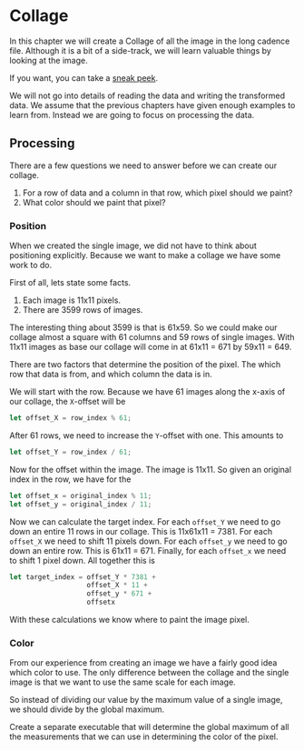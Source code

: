 # Collage
In this chapter we will create a Collage of all the image in the long cadence
file. Although it is a bit of a side-track, we will learn valuable things by
looking at the image.

If you want, you can take a [sneak peek](image/collage.png).

We will not go into details of reading the data and writing the transformed
data. We assume that the previous chapters have given enough examples to learn
from. Instead we are going to focus on processing the data.

## Processing
There are a few questions we need to answer before we can create our collage.

1. For a row of data and a column in that row, which pixel should we paint?
2. What color should we paint that pixel?

### Position
When we created the single image, we did not have to think about positioning
explicitly. Because we want to make a collage we have some work to do.

First of all, lets state some facts.

1. Each image is 11x11 pixels.
2. There are 3599 rows of images.

The interesting thing about 3599 is that is 61x59. So we could make our collage
almost a square with 61 columns and 59 rows of single images. With 11x11 images
as base our collage will come in at 61x11 = 671 by 59x11 = 649.

There are two factors that determine the position of the pixel. The which row
that data is from, and which column the data is in.

We will start with the row. Because we have 61 images along the x-axis of our
collage, the `X`-offset will be

```rust
let offset_X = row_index % 61;
```

After 61 rows, we need to increase the `Y`-offset with one. This amounts to

```rust
let offset_Y = row_index / 61;
```

Now for the offset within the image. The image is 11x11. So given an original
index in the row, we have for the 

```rust
let offset_x = original_index % 11;
let offset_y = original_index / 11;
```

Now we can calculate the target index. For each `offset_Y` we need to go down an
entire 11 rows in our collage. This is 11x61x11 = 7381. For each `offset_X` we
need to shift 11 pixels down. For each `offset_y` we need to go down an entire
row. This is 61x11 = 671. Finally, for each `offset_x` we need to shift 1 pixel
down. All together this is

```rust
let target_index = offset_Y * 7381 +
                   offset_X * 11 +
                   offset_y * 671 +
                   offsetx
```

With these calculations we know where to paint the image pixel.

### Color
From our experience from creating an image we have a fairly good idea which
color to use. The only difference between the collage and the single image is
that we want to use the same scale for each image.

So instead of dividing our value by the maximum value of a single image, we
should divide by the global maximum.

Create a separate executable that will determine the global maximum of all the
measurements that we can use in determining the color of the pixel.
